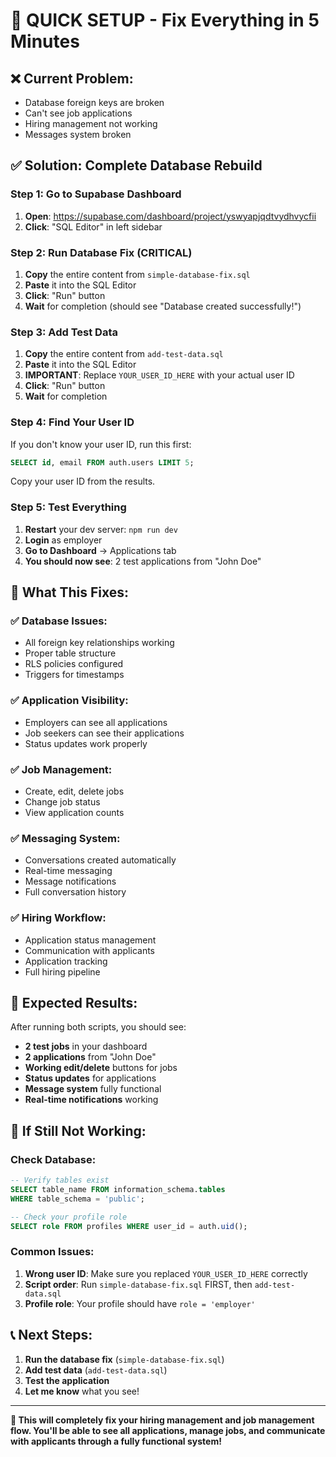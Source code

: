 # 🚨 **QUICK SETUP - Fix Everything in 5 Minutes**

## ❌ **Current Problem:**
- Database foreign keys are broken
- Can't see job applications
- Hiring management not working
- Messages system broken

## ✅ **Solution: Complete Database Rebuild**

### **Step 1: Go to Supabase Dashboard**
1. **Open**: https://supabase.com/dashboard/project/yswyapjqdtvydhvycfii
2. **Click**: "SQL Editor" in left sidebar

### **Step 2: Run Database Fix (CRITICAL)**
1. **Copy** the entire content from `simple-database-fix.sql`
2. **Paste** it into the SQL Editor
3. **Click**: "Run" button
4. **Wait** for completion (should see "Database created successfully!")

### **Step 3: Add Test Data**
1. **Copy** the entire content from `add-test-data.sql`
2. **Paste** it into the SQL Editor
3. **IMPORTANT**: Replace `YOUR_USER_ID_HERE` with your actual user ID
4. **Click**: "Run" button
5. **Wait** for completion

### **Step 4: Find Your User ID**
If you don't know your user ID, run this first:
```sql
SELECT id, email FROM auth.users LIMIT 5;
```
Copy your user ID from the results.

### **Step 5: Test Everything**
1. **Restart** your dev server: `npm run dev`
2. **Login** as employer
3. **Go to Dashboard** → Applications tab
4. **You should now see**: 2 test applications from "John Doe"

## 🎯 **What This Fixes:**

### ✅ **Database Issues:**
- All foreign key relationships working
- Proper table structure
- RLS policies configured
- Triggers for timestamps

### ✅ **Application Visibility:**
- Employers can see all applications
- Job seekers can see their applications
- Status updates work properly

### ✅ **Job Management:**
- Create, edit, delete jobs
- Change job status
- View application counts

### ✅ **Messaging System:**
- Conversations created automatically
- Real-time messaging
- Message notifications
- Full conversation history

### ✅ **Hiring Workflow:**
- Application status management
- Communication with applicants
- Application tracking
- Full hiring pipeline

## 🚀 **Expected Results:**

After running both scripts, you should see:
- **2 test jobs** in your dashboard
- **2 applications** from "John Doe"
- **Working edit/delete** buttons for jobs
- **Status updates** for applications
- **Message system** fully functional
- **Real-time notifications** working

## 🐛 **If Still Not Working:**

### **Check Database:**
```sql
-- Verify tables exist
SELECT table_name FROM information_schema.tables 
WHERE table_schema = 'public';

-- Check your profile role
SELECT role FROM profiles WHERE user_id = auth.uid();
```

### **Common Issues:**
1. **Wrong user ID**: Make sure you replaced `YOUR_USER_ID_HERE` correctly
2. **Script order**: Run `simple-database-fix.sql` FIRST, then `add-test-data.sql`
3. **Profile role**: Your profile should have `role = 'employer'`

## 📞 **Next Steps:**
1. **Run the database fix** (`simple-database-fix.sql`)
2. **Add test data** (`add-test-data.sql`)
3. **Test the application**
4. **Let me know** what you see!

---

**🚀 This will completely fix your hiring management and job management flow. You'll be able to see all applications, manage jobs, and communicate with applicants through a fully functional system!**
